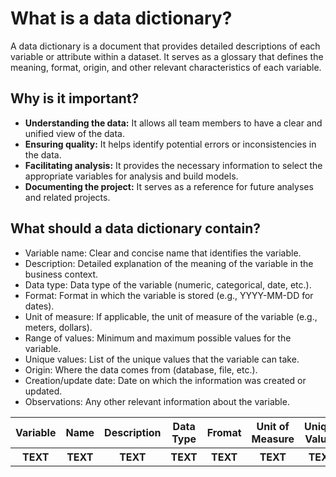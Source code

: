# What is a data dictionary?
A data dictionary is a document that provides detailed descriptions of each variable or attribute within a dataset. It serves as a glossary that defines the meaning, format, origin, and other relevant characteristics of each variable.

## Why is it important?

* **Understanding the data:** It allows all team members to have a clear and unified view of the data.
* **Ensuring quality:** It helps identify potential errors or inconsistencies in the data.
* **Facilitating analysis:** It provides the necessary information to select the appropriate variables for analysis and build models.
* **Documenting the project:** It serves as a reference for future analyses and related projects.

## What should a data dictionary contain?

* Variable name: Clear and concise name that identifies the variable.
* Description: Detailed explanation of the meaning of the variable in the business context.
* Data type: Data type of the variable (numeric, categorical, date, etc.).
* Format: Format in which the variable is stored (e.g., YYYY-MM-DD for dates).
* Unit of measure: If applicable, the unit of measure of the variable (e.g., meters, dollars).
* Range of values: Minimum and maximum possible values for the variable.
* Unique values: List of the unique values that the variable can take.
* Origin: Where the data comes from (database, file, etc.).
* Creation/update date: Date on which the information was created or updated.
* Observations: Any other relevant information about the variable.

<table>
    <thead>
        <tr>
            <th> Variable</th>
            <th>Name</th>
            <th>Description</th>
            <th>Data Type</th>
            <th>Fromat</th>
            <th>Unit of Measure</th>
            <th>Unique Values</th>
            <th>Origin</th>
            <th>Creation/Update</th>
            <th>Date</th>
            <th>Observations</th>
        </tr>
    </thead>
    <tbody>
        <tr>
            <th> TEXT</th>
            <th>TEXT</th>
            <th>TEXT</th>
            <th>TEXT</th>
            <th>TEXT</th>
            <th>TEXT</th>
            <th>TEXT</th>
            <th>TEXT</th>
            <th>TEXT</th>
            <th>TEXT</th>
            <th>TEXT</th>
        </tr>
    </tbody>
</table>
